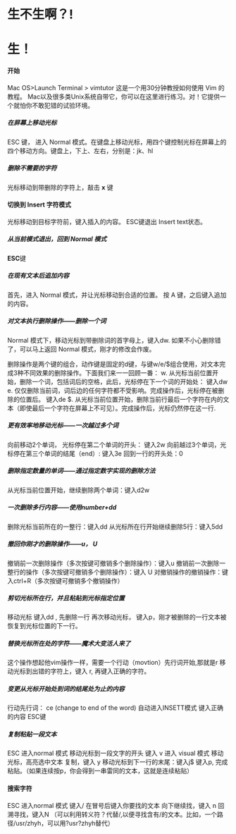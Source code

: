 # 生不生啊？!

# 生！

#### 开始
 Mac OS>Launch Terminal > vimtutor
这是一个用30分钟教授如何使用 Vim 的教程。 Mac以及很多类Unix系统自带它，你可以在这里进行练习。对！它提供一个就怕你不敢犯错的试验环境。

##### 在屏幕上移动光标

ESC 键， 进入 Normal 模式。在键盘上移动光标，用四个键控制光标在屏幕上的四个移动方向。键盘上，下上、左右，分别是：jk、hl 

##### 删除不需要的字符
光标移动到带删除的字符上，敲击 **x** 键

#### 切换到 Insert 字符模式
光标移动到目标字符前，键入插入的内容。
ESC键退出 Insert text状态。

##### 从当前模式退出，回到 Normal 模式
**ESC**键

##### 在现有文本后追加内容
首先，进入 Normal 模式，并让光标移动到合适的位置。
按 A 键，之后键入追加的内容。

##### 对文本执行删除操作——删除一个词

Normal 模式下，移动光标到带删除词的首字母上，键入dw.
如果不小心删除错了，可以马上返回 Normal 模式，刚才的修改会作废。


删除操作是两个键的组合，动作键是固定的d键，与键w/e/$组合使用，对文本完成3种不同效果的删除操作。下面我们来一一回顾一番：
w. 从光标当前位置开始，删除一个词，包括词后的空格，此后，光标停在下一个词的开始处： 键入dw
e. 仅仅删除当前词，词后边的任何字符都不受影响。完成操作后，光标停在被删除的位置后。
键入de
$. 从光标当前位置开始，删除当前行最后一个字符在内的文本（即使最后一个字符在屏幕上不可见）。完成操作后，光标仍然停在这一行.

##### 更有效率地移动光标——一次越过多个词
向前移动2个单词， 光标停在第二个单词的开头： 键入2w
向前越过3个单词，光标停在第三个单词的结尾（end）: 键入3e
回到一行的开头处：0

##### 删除指定数量的单词——通过指定数字实现的删除方法
从光标当前位置开始，继续删除两个单词：键入d2w

#####  一次删除多行内容——使用number+dd
删除光标当前所在的一整行：键入dd
从光标所在行开始继续删除5行：键入5dd

##### 撤回你刚才的删除操作——u， U
撤销前一次删除操作（多次按键可撤销多个删除操作）：键入u
撤销前一次删除一整行的操作（多次按键可撤销多个删除操作）：键入 U
对撤销操作的撤销操作：键入ctrl+R（多次按键可撤销多个撤销操作）

##### 剪切光标所在行，并且粘贴到光标指定位置
移动光标
键入dd , 先删除一行
再次移动光标， 键入p，刚才被删除的一行文本被恢复到光标位置的下一行。

##### 替换光标所在处的字符——魔术大变活人来了
这个操作想起他vim操作一样，需要一个行动（movtion）先行词开始,那就是r
移动光标到出错的字符上，键入 r, 再键入正确的字符。

##### 变更从光标开始处到词的结尾处为止的内容
行动先行词： ce (change to end of the word)
自动进入INSETT模式
键入正确的内容
ESC键

##### 复制粘贴一段文本

ESC 进入normal 模式
移动光标到一段文字的开头
键入 v 进入 visual 模式
移动光标，高亮选中文本
复制，键入 y
移动光标到下一行的末尾：键入j$
键入p, 完成粘贴。（如果连续按p，你会得到一串雷同的文本，这就是连续粘贴）

#### 搜索字符
ESC 进入normal 模式
键入/
在冒号后键入你要找的文本
向下继续找，键入 n
回溯寻找，键入N
（可以利用转义符？代替/,以便寻找含有/的文本。比如，一个路径/usr/zhyh，可以用?usr?zhyh替代）









<!--stackedit_data:
eyJoaXN0b3J5IjpbLTcwNjA2MTA2LDk4NTAwMDAyNiwtMTg5MD
A0NjA0OSwxMDc4Mjk2ODM3LC0xNTg0OTA4NTMwLDE2NzMxMTY0
NTgsMTc1MTg0MjU1Niw1MDk5MjAxNzQsLTIwOTkzMzE4OTQsLT
EzMDUwMzI0NzcsNjYxMDg1NDQsOTAwMzQwOTkwLC0xNTUzNTEy
MDUsLTEzMzMzNTkwMDQsMTc2NjA0ODI2MCw3OTI4NTU4NzksMT
k4NTMyOTkwMl19
-->